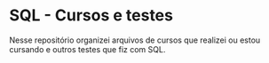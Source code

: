 # SQL - Cursos e testes

Nesse repositório organizei arquivos de cursos que realizei ou estou cursando e outros testes que fiz com SQL.

